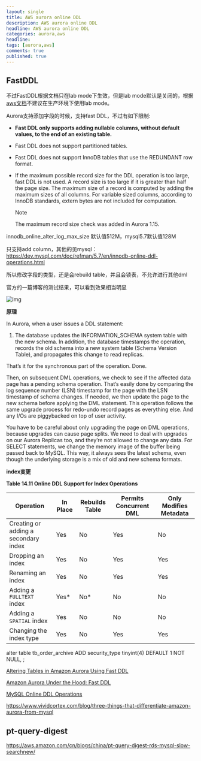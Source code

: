 ```yaml
---
layout: single
title: AWS aurora online DDL
description: AWS aurora online DDL
headline: AWS aurora online DDL
categories: aurora,aws
headline: 
tags: [aurora,aws]
comments: true
published: true
---
```




## FastDDL

不过FastDDL根据文档只在lab mode下生效，但是lab mode默认是关闭的，根据[aws文档](https://docs.aws.amazon.com/AmazonRDS/latest/AuroraUserGuide/AuroraMySQL.Managing.FastDDL.html)不建议在生产环境下使用lab mode。

Aurora支持添加字段的时候，支持fast DDL，不过有如下限制:

- **Fast DDL only supports adding nullable columns, without default values, to the end of an existing table.**

- Fast DDL does not support partitioned tables.

- Fast DDL does not support InnoDB tables that use the REDUNDANT row format.

- If the maximum possible record size for the DDL operation is too large, fast DDL is not used. A record size is too large if it is greater than half the page size. The maximum size of a record is computed by adding the maximum sizes of all columns. For variable sized columns, according to InnoDB standards, extern bytes are not included for computation.

  Note

  The maximum record size check was added in Aurora 1.15.

innodb_online_alter_log_max_size 默认值512M，mysql5.7默认值128M

只支持add column，其他的见mysql：https://dev.mysql.com/doc/refman/5.7/en/innodb-online-ddl-operations.html

所以修改字段的类型，还是会rebuild table，并且会锁表，不允许进行其他dml

官方的一篇博客的测试结果，可以看到效果相当明显

![img](https://d2908q01vomqb2.cloudfront.net/887309d048beef83ad3eabf2a79a64a389ab1c9f/2017/04/04/TableComparison.png)



**原理**

In Aurora, when a user issues a DDL statement:

1. The database updates the INFORMATION_SCHEMA system table with the new schema. In addition, the database timestamps the operation, records the old schema into a new system table (Schema Version Table), and propagates this change to read replicas.

That’s it for the synchronous part of the operation. Done.

Then, on subsequent DML operations, we check to see if the affected data page has a pending schema operation. That’s easily done by comparing the log sequence number (LSN) timestamp for the page with the LSN timestamp of schema changes. If needed, we then update the page to the new schema before applying the DML statement. This operation follows the same upgrade process for redo-undo record pages as everything else. And any I/Os are piggybacked on top of user activity.

You have to be careful about only upgrading the page on DML operations, because upgrades can cause page splits. We need to deal with upgrades on our Aurora Replicas too, and they’re not allowed to change any data. For SELECT statements, we change the memory image of the buffer being passed back to MySQL. This way, it always sees the latest schema, even though the underlying storage is a mix of old and new schema formats.



**index变更**

**Table 14.11 Online DDL Support for Index Operations**

| Operation                            | In Place | Rebuilds Table | Permits Concurrent DML | Only Modifies Metadata |
| ------------------------------------ | -------- | -------------- | ---------------------- | ---------------------- |
| Creating or adding a secondary index | Yes      | No             | Yes                    | No                     |
| Dropping an index                    | Yes      | No             | Yes                    | Yes                    |
| Renaming an index                    | Yes      | No             | Yes                    | Yes                    |
| Adding a `FULLTEXT` index            | Yes*     | No*            | No                     | No                     |
| Adding a `SPATIAL` index             | Yes      | No             | No                     | No                     |
| Changing the index type              | Yes      | No             | Yes                    | Yes                    |

alter table tb_order_archive ADD security_type tinyint(4) DEFAULT 1 NOT NULL, 	;

[Altering Tables in Amazon Aurora Using Fast DDL](https://docs.aws.amazon.com/AmazonRDS/latest/AuroraUserGuide/AuroraMySQL.Managing.FastDDL.html)

[Amazon Aurora Under the Hood: Fast DDL](https://aws.amazon.com/blogs/database/amazon-aurora-under-the-hood-fast-ddl/)

[MySQL Online DDL Operations](https://dev.mysql.com/doc/refman/5.7/en/innodb-online-ddl-operations.html#online-ddl-index-operations)

https://www.vividcortex.com/blog/three-things-that-differentiate-amazon-aurora-from-mysql



## pt-query-digest

https://aws.amazon.com/cn/blogs/china/pt-query-digest-rds-mysql-slow-searchnew/